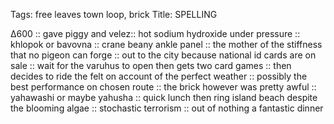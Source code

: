 Tags: free leaves town loop, brick
Title: SPELLING
  
∆600 :: gave piggy and velez:: hot sodium hydroxide under pressure :: khlopok or bavovna :: crane beany ankle panel :: the mother of the stiffness that no pigeon can forge :: out to the city because national id cards are on sale ::  wait for the varuhus to open then gets two card games :: then decides to ride the felt on account of the perfect weather :: possibly the best performance on chosen route :: the brick however was pretty awful :: yahawashi or maybe yahusha :: quick lunch then ring island beach despite the blooming algae :: stochastic terrorism :: out of nothing a fantastic dinner  
